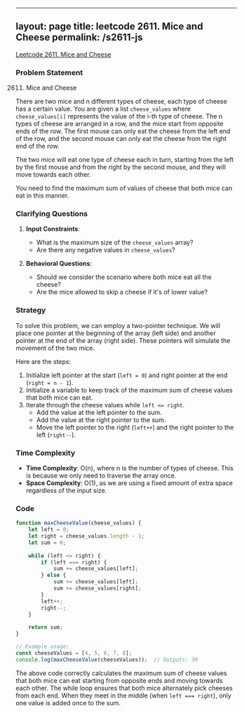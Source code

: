 
---
layout: page
title: leetcode 2611. Mice and Cheese
permalink: /s2611-js
---
[Leetcode 2611. Mice and Cheese](https://algoadvance.github.io/algoadvance/l2611)
### Problem Statement

2611. Mice and Cheese

There are two mice and n different types of cheese, each type of cheese has a certain value. You are given a list `cheese_values` where `cheese_values[i]` represents the value of the i-th type of cheese. The n types of cheese are arranged in a row, and the mice start from opposite ends of the row. The first mouse can only eat the cheese from the left end of the row, and the second mouse can only eat the cheese from the right end of the row. 

The two mice will eat one type of cheese each in turn, starting from the left by the first mouse and from the right by the second mouse, and they will move towards each other.

You need to find the maximum sum of values of cheese that both mice can eat in this manner.

### Clarifying Questions

1. **Input Constraints**:
    - What is the maximum size of the `cheese_values` array?
    - Are there any negative values in `cheese_values`?

2. **Behavioral Questions**:
    - Should we consider the scenario where both mice eat all the cheese?
    - Are the mice allowed to skip a cheese if it's of lower value?

### Strategy

To solve this problem, we can employ a two-pointer technique. We will place one pointer at the beginning of the array (left side) and another pointer at the end of the array (right side). These pointers will simulate the movement of the two mice.

Here are the steps:
1. Initialize left pointer at the start (`left = 0`) and right pointer at the end (`right = n - 1`).
2. Initialize a variable to keep track of the maximum sum of cheese values that both mice can eat.
3. Iterate through the cheese values while `left <= right`.
    - Add the value at the left pointer to the sum.
    - Add the value at the right pointer to the sum.
    - Move the left pointer to the right (`left++`) and the right pointer to the left (`right--`).

### Time Complexity

- **Time Complexity**: O(n), where n is the number of types of cheese. This is because we only need to traverse the array once.
- **Space Complexity**: O(1), as we are using a fixed amount of extra space regardless of the input size.

### Code

```javascript
function maxCheeseValue(cheese_values) {
    let left = 0;
    let right = cheese_values.length - 1;
    let sum = 0;
    
    while (left <= right) {
        if (left === right) {
            sum += cheese_values[left];
        } else {
            sum += cheese_values[left];
            sum += cheese_values[right];
        }
        left++;
        right--;
    }
    
    return sum;
}

// Example usage:
const cheeseValues = [4, 5, 6, 7, 8];
console.log(maxCheeseValue(cheeseValues));  // Outputs: 30
```

The above code correctly calculates the maximum sum of cheese values that both mice can eat starting from opposite ends and moving towards each other. The while loop ensures that both mice alternately pick cheeses from each end. When they meet in the middle (when `left === right`), only one value is added once to the sum.